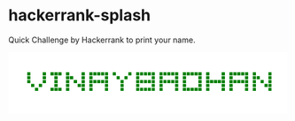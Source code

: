 # hackerrank-splash
Quick Challenge by Hackerrank to print your name.

![alt text](https://github.com/vinayb21/hackerrank-splash/blob/master/name.png)
